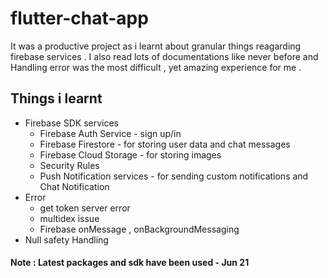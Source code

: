 # flutter-chat-app
It was a productive project as i learnt about granular things reagarding firebase services . I also read lots of documentations like never before and Handling error was the most difficult , yet amazing experience for me . 

## Things i learnt 
* Firebase SDK services 
  * Firebase Auth Service - sign up/in
  * Firebase Firestore - for storing user data and chat messages
  * Firebase Cloud Storage - for storing images 
  * Security Rules 
  * Push Notification services - for sending custom notifications and Chat Notification 
* Error 
  * get token server error 
  * multidex issue 
  * Firebase onMessage , onBackgroundMessaging 
* Null safety Handling

#### Note : Latest packages and sdk have been used - Jun 21 
